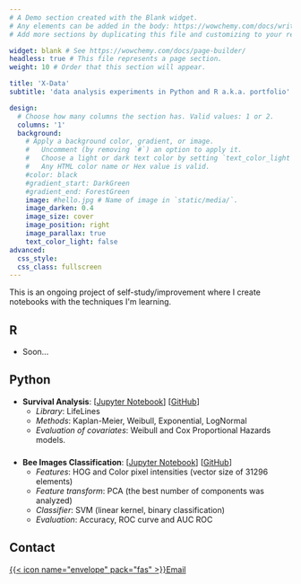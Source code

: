 ```yaml
---
# A Demo section created with the Blank widget.
# Any elements can be added in the body: https://wowchemy.com/docs/writing-markdown-latex/
# Add more sections by duplicating this file and customizing to your requirements.

widget: blank # See https://wowchemy.com/docs/page-builder/
headless: true # This file represents a page section.
weight: 10 # Order that this section will appear.

title: 'X-Data'
subtitle: 'data analysis experiments in Python and R a.k.a. portfolio'

design:
  # Choose how many columns the section has. Valid values: 1 or 2.
  columns: '1'
  background:
    # Apply a background color, gradient, or image.
    #   Uncomment (by removing `#`) an option to apply it.
    #   Choose a light or dark text color by setting `text_color_light`.
    #   Any HTML color name or Hex value is valid.
    #color: black
    #gradient_start: DarkGreen
    #gradient_end: ForestGreen
    image: #hello.jpg # Name of image in `static/media/`.
    image_darken: 0.4
    image_size: cover
    image_position: right
    image_parallax: true
    text_color_light: false
advanced:
  css_style:
  css_class: fullscreen
---
```


This is an ongoing project of self-study/improvement where I create notebooks
with the techniques I'm learning.

## R
- Soon...

## Python

- **Survival Analysis**: [[Jupyter Notebook](https://nbviewer.org/github/helderc/portfolio/blob/main/survival-analysis/survival-analysis-01.ipynb)] [[GitHub](https://github.com/helderc/portfolio/tree/main/survival-analysis)]
	- *Library*: LifeLines
	- *Methods*: Kaplan-Meier, Weibull, Exponential, LogNormal
	- *Evaluation of covariates*: Weibull and Cox Proportional Hazards models.
###
- **Bee Images Classification**: [[Jupyter Notebook](https://nbviewer.org/github/helderc/portfolio/blob/main/BeeImage/beeimg_hog_pca.ipynb)] [[GitHub](https://github.com/helderc/portfolio/tree/main/BeeImage)]
	- *Features*: HOG and Color pixel intensities (vector size of 31296 elements)
	- *Feature transform*: PCA (the best number of components was analyzed)
	- *Classifier*: SVM (linear kernel, binary classification)
	- *Evaluation*: Accuracy, ROC curve and AUC ROC



## Contact
[{{< icon name="envelope" pack="fas" >}}Email](mailto:heldercro[AT]@gmail[DOT]com)  

